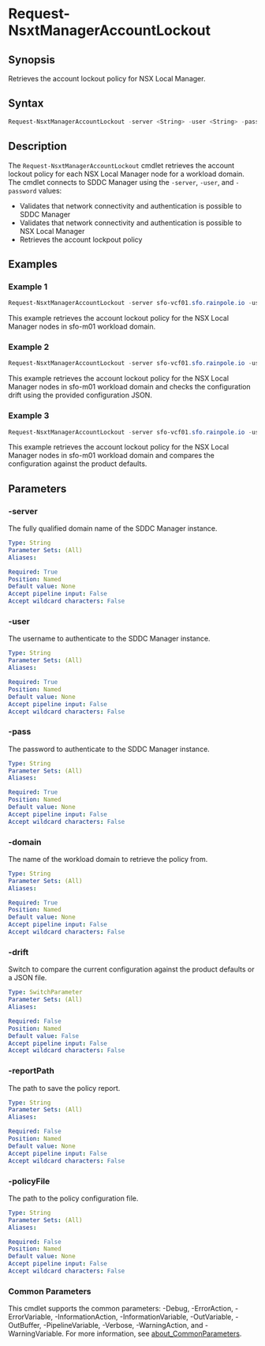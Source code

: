 # Request-NsxtManagerAccountLockout

## Synopsis

Retrieves the account lockout policy for NSX Local Manager.

## Syntax

```powershell
Request-NsxtManagerAccountLockout -server <String> -user <String> -pass <String> -domain <String> [-drift] [-reportPath <String>] [-policyFile <String>] [<CommonParameters>]
```

## Description

The `Request-NsxtManagerAccountLockout` cmdlet retrieves the account lockout policy for each NSX Local Manager node for a workload domain.
The cmdlet connects to SDDC Manager using the `-server`, `-user`, and `-password` values:

- Validates that network connectivity and authentication is possible to SDDC Manager
- Validates that network connectivity and authentication is possible to NSX Local Manager
- Retrieves the account lockpout policy

## Examples

### Example 1

```powershell
Request-NsxtManagerAccountLockout -server sfo-vcf01.sfo.rainpole.io -user administrator@vsphere.local -pass VMw@re1! -domain sfo-m01
```

This example retrieves the account lockout policy for the NSX Local Manager nodes in sfo-m01 workload domain.

### Example 2

```powershell
Request-NsxtManagerAccountLockout -server sfo-vcf01.sfo.rainpole.io -user administrator@vsphere.local -pass VMw@re1! -domain sfo-m01 -drift -reportPath "F:\Reporting" -policyFile "passwordPolicyConfig.json"
```

This example retrieves the account lockout policy for the NSX Local Manager nodes in sfo-m01 workload domain and checks the configuration drift using the provided configuration JSON.

### Example 3

```powershell
Request-NsxtManagerAccountLockout -server sfo-vcf01.sfo.rainpole.io -user administrator@vsphere.local -pass VMw@re1! -domain sfo-m01 -drift
```

This example retrieves the account lockout policy for the NSX Local Manager nodes in sfo-m01 workload domain and compares the configuration against the product defaults.

## Parameters

### -server

The fully qualified domain name of the SDDC Manager instance.

```yaml
Type: String
Parameter Sets: (All)
Aliases:

Required: True
Position: Named
Default value: None
Accept pipeline input: False
Accept wildcard characters: False
```

### -user

The username to authenticate to the SDDC Manager instance.

```yaml
Type: String
Parameter Sets: (All)
Aliases:

Required: True
Position: Named
Default value: None
Accept pipeline input: False
Accept wildcard characters: False
```

### -pass

The password to authenticate to the SDDC Manager instance.

```yaml
Type: String
Parameter Sets: (All)
Aliases:

Required: True
Position: Named
Default value: None
Accept pipeline input: False
Accept wildcard characters: False
```

### -domain

The name of the workload domain to retrieve the policy from.

```yaml
Type: String
Parameter Sets: (All)
Aliases:

Required: True
Position: Named
Default value: None
Accept pipeline input: False
Accept wildcard characters: False
```

### -drift

Switch to compare the current configuration against the product defaults or a JSON file.

```yaml
Type: SwitchParameter
Parameter Sets: (All)
Aliases:

Required: False
Position: Named
Default value: False
Accept pipeline input: False
Accept wildcard characters: False
```

### -reportPath

The path to save the policy report.

```yaml
Type: String
Parameter Sets: (All)
Aliases:

Required: False
Position: Named
Default value: None
Accept pipeline input: False
Accept wildcard characters: False
```

### -policyFile

The path to the policy configuration file.

```yaml
Type: String
Parameter Sets: (All)
Aliases:

Required: False
Position: Named
Default value: None
Accept pipeline input: False
Accept wildcard characters: False
```

### Common Parameters

This cmdlet supports the common parameters: -Debug, -ErrorAction, -ErrorVariable, -InformationAction, -InformationVariable, -OutVariable, -OutBuffer, -PipelineVariable, -Verbose, -WarningAction, and -WarningVariable. For more information, see [about_CommonParameters](http://go.microsoft.com/fwlink/?LinkID=113216).
